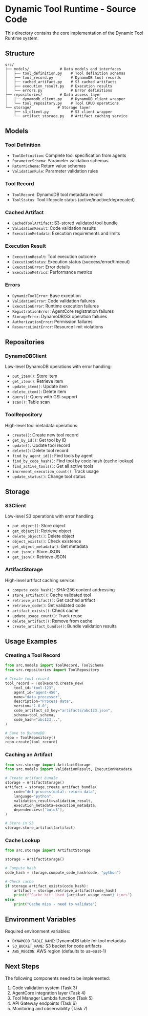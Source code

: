 # Dynamic Tool Runtime - Source Code

This directory contains the core implementation of the Dynamic Tool Runtime system.

## Structure

```
src/
├── models/              # Data models and interfaces
│   ├── tool_definition.py    # Tool definition schemas
│   ├── tool_record.py        # DynamoDB tool records
│   ├── cached_artifact.py    # S3 cached artifacts
│   ├── execution_result.py   # Execution results
│   └── errors.py             # Error definitions
├── repositories/        # Data access layer
│   ├── dynamodb_client.py    # DynamoDB client wrapper
│   └── tool_repository.py    # Tool CRUD operations
└── storage/            # Storage layer
    ├── s3_client.py          # S3 client wrapper
    └── artifact_storage.py   # Artifact caching service
```

## Models

### Tool Definition
- `ToolDefinition`: Complete tool specification from agents
- `ParameterSchema`: Parameter validation schemas
- `ReturnSchema`: Return value schemas
- `ValidationRule`: Parameter validation rules

### Tool Record
- `ToolRecord`: DynamoDB tool metadata record
- `ToolStatus`: Tool lifecycle status (active/inactive/deprecated)

### Cached Artifact
- `CachedToolArtifact`: S3-stored validated tool bundle
- `ValidationResult`: Code validation results
- `ExecutionMetadata`: Execution requirements and limits

### Execution Result
- `ExecutionResult`: Tool execution outcome
- `ExecutionStatus`: Execution status (success/error/timeout)
- `ExecutionError`: Error details
- `ExecutionMetrics`: Performance metrics

### Errors
- `DynamicToolError`: Base exception
- `ValidationError`: Code validation failures
- `ExecutionError`: Runtime execution failures
- `RegistrationError`: AgentCore registration failures
- `StorageError`: DynamoDB/S3 operation failures
- `AuthorizationError`: Permission failures
- `ResourceLimitError`: Resource limit violations

## Repositories

### DynamoDBClient
Low-level DynamoDB operations with error handling:
- `put_item()`: Store item
- `get_item()`: Retrieve item
- `update_item()`: Update item
- `delete_item()`: Delete item
- `query()`: Query with GSI support
- `scan()`: Table scan

### ToolRepository
High-level tool metadata operations:
- `create()`: Create new tool record
- `get_by_id()`: Get tool by ID
- `update()`: Update tool record
- `delete()`: Delete tool record
- `find_by_agent_id()`: Find tools by agent
- `find_by_code_hash()`: Find tool by code hash (cache lookup)
- `find_active_tools()`: Get all active tools
- `increment_execution_count()`: Track usage
- `update_status()`: Change tool status

## Storage

### S3Client
Low-level S3 operations with error handling:
- `put_object()`: Store object
- `get_object()`: Retrieve object
- `delete_object()`: Delete object
- `object_exists()`: Check existence
- `get_object_metadata()`: Get metadata
- `put_json()`: Store JSON
- `get_json()`: Retrieve JSON

### ArtifactStorage
High-level artifact caching service:
- `compute_code_hash()`: SHA-256 content addressing
- `store_artifact()`: Cache validated tool
- `retrieve_artifact()`: Get cached artifact
- `retrieve_code()`: Get validated code
- `artifact_exists()`: Check cache
- `update_usage_count()`: Track reuse
- `delete_artifact()`: Remove from cache
- `create_artifact_bundle()`: Bundle validation results

## Usage Examples

### Creating a Tool Record
```python
from src.models import ToolRecord, ToolSchema
from src.repositories import ToolRepository

# Create tool record
tool_record = ToolRecord.create_new(
    tool_id="tool-123",
    agent_id="agent-456",
    name="data_processor",
    description="Process data",
    version="1.0.0",
    code_artifact_s3_key="artifacts/abc123.json",
    schema=tool_schema,
    code_hash="abc123...",
)

# Save to DynamoDB
repo = ToolRepository()
repo.create(tool_record)
```

### Caching an Artifact
```python
from src.storage import ArtifactStorage
from src.models import ValidationResult, ExecutionMetadata

# Create artifact bundle
storage = ArtifactStorage()
artifact = storage.create_artifact_bundle(
    code="def process(data): return data",
    language="python",
    validation_result=validation_result,
    execution_metadata=execution_metadata,
    dependencies=["boto3"],
)

# Store in S3
storage.store_artifact(artifact)
```

### Cache Lookup
```python
from src.storage import ArtifactStorage

storage = ArtifactStorage()

# Compute hash
code_hash = storage.compute_code_hash(code, "python")

# Check cache
if storage.artifact_exists(code_hash):
    artifact = storage.retrieve_artifact(code_hash)
    print(f"Cache hit! Used {artifact.usage_count} times")
else:
    print("Cache miss - need to validate")
```

## Environment Variables

Required environment variables:
- `DYNAMODB_TABLE_NAME`: DynamoDB table for tool metadata
- `S3_BUCKET_NAME`: S3 bucket for code artifacts
- `AWS_REGION`: AWS region (defaults to us-east-1)

## Next Steps

The following components need to be implemented:
1. Code validation system (Task 3)
2. AgentCore integration layer (Task 4)
3. Tool Manager Lambda function (Task 5)
4. API Gateway endpoints (Task 6)
5. Monitoring and observability (Task 7)
